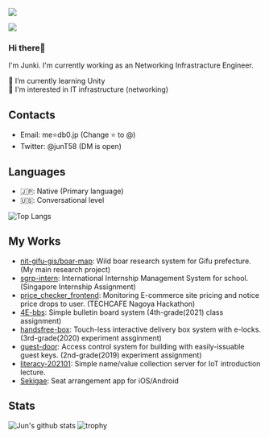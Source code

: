 ![](https://komarev.com/ghpvc/?username=junt1458&style=flat-square)

![](https://github-profile-summary-cards.vercel.app/api/cards/profile-details?username=junt1458&theme=monokai)

### Hi there👋
I'm Junki. I'm currently working as an Networking Infrastracture Engineer.

🌱 I’m currently learning Unity  
🍼 I'm interested in IT infrastructure (networking)

## Contacts
- Email: me⭐db0.jp (Change ⭐ to @)
- Twitter: @junT58 (DM is open)

## Languages
- 🇯🇵: Native (Primary language)
- 🇺🇸: Conversational level

![Top Langs](https://github-readme-stats.vercel.app/api/top-langs/?username=junt1458&layout=compact&theme=dracula)

## My Works
- [nit-gifu-gis/boar-map](https://github.com/nit-gifu-gis/boar-map): Wild boar research system for Gifu prefecture. (My main research project)
- [sgrp-intern](https://github.com/junt1458/sgrp-intern): International Internship Management System for school. (Singapore Internship Assignment)
- [price_checker_frontend](https://github.com/junt1458/price_checker_frontend): Monitoring E-commerce site pricing and notice price drops to user. (TECHCAFE Nagoya Hackathon)
- [4E-bbs](https://github.com/junt1458/4E-bbs): Simple bulletin board system (4th-grade(2021) class assignment)
- [handsfree-box](https://github.com/junt1458/handsfree-box): Touch-less interactive delivery box system with e-locks. (3rd-grade(2020) experiment assginment)
- [guest-door](https://github.com/junt1458/guest-door): Access control system for building with easily-issuable guest keys. (2nd-grade(2019) experiment assignment)
- [literacy-202101](https://github.com/junt1458/literacy-202101): Simple name/value collection server for IoT introduction lecture.
- [Sekigae](https://github.com/junt1458/Sekigae): Seat arrangement app for iOS/Android

## Stats

![Jun's github stats](https://github-readme-stats.vercel.app/api?username=junt1458&count_private=true&show_icons=true&theme=dracula)
![trophy](https://github-profile-trophy.vercel.app/?username=junt1458&theme=dracula)

